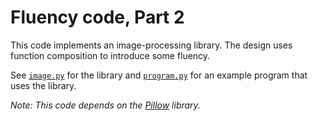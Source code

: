 # Fluency code, Part 2

This code implements an image-processing library. The design uses function composition to
introduce some fluency.

See [`image.py`](./image.py) for the library and [`program.py`](./program.py) for an
example program that uses the library.

_Note: This code depends on the [Pillow](https://pillow.readthedocs.io/en/stable/) library._

